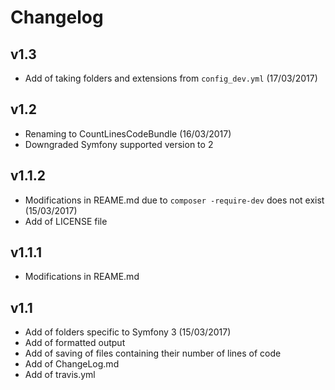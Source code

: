 # Changelog

v1.3
------
- Add of taking folders and extensions from `config_dev.yml` (17/03/2017)

v1.2
------
- Renaming to CountLinesCodeBundle (16/03/2017)
- Downgraded Symfony supported version to 2

v1.1.2
------
- Modifications in REAME.md due to `composer -require-dev` does not exist (15/03/2017)
- Add of LICENSE file

v1.1.1
------
- Modifications in REAME.md

v1.1
----
- Add of folders specific to Symfony 3 (15/03/2017)
- Add of formatted output
- Add of saving of files containing their number of lines of code
- Add of ChangeLog.md
- Add of travis.yml